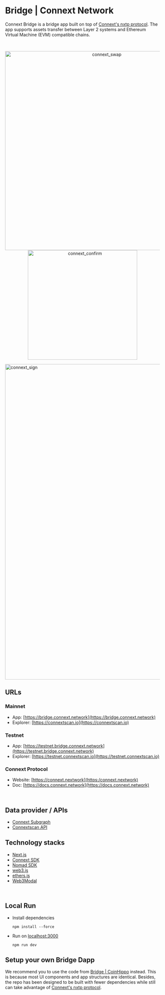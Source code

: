 # Bridge | Connext Network

Connext Bridge is a bridge app built on top of [Connext's nxtp protocol](https://github.com/connext/nxtp). The app supports assets transfer between Layer 2 systems and Ethereum Virtual Machine (EVM) compatible chains. 


<br>

<p float="left" align="center">
<img width="646" alt="connext_swap" src="https://user-images.githubusercontent.com/13881651/154973828-1a3767e4-ca45-40ed-9ee0-4f406e9eacca.png">
<img width="356" alt="connext_confirm" src="https://user-images.githubusercontent.com/13881651/154973848-88da7726-71af-403c-8bc1-4a63f3bd981b.png">
</p>
<img width="1024" alt="connext_sign" src="https://user-images.githubusercontent.com/13881651/154971793-649cb8e3-eab1-463f-9982-109c8eb4c4cb.png">

## URLs
### Mainnet
- App: [https://bridge.connext.network](https://bridge.connext.network)
- Explorer: [https://connextscan.io](https://connextscan.io)
### Testnet
- App: [https://testnet.bridge.connext.network](https://testnet.bridge.connext.network)
- Explorer: [https://testnet.connextscan.io](https://testnet.connextscan.io)
### Connext Protocol
- Website: [https://connext.nextwork](https:/connext.nextwork)
- Doc: [https://docs.connext.network](https://docs.connext.network)

<br>

## Data provider / APIs
- [Connext Subgraph](https://github.com/connext/nxtp/tree/main/packages/subgraph)
- [Connextscan API](https://github.com/CoinHippo-Labs/connextscan-lambda)

## Technology stacks
- [Next.js](https://nextjs.org/)
- [Connext SDK](https://github.com/connext/nxtp)
- [Nomad SDK](https://github.com/nomad-xyz/nomad-monorepo)
- [web3.js](https://github.com/ChainSafe/web3.js)
- [ethers.js](https://github.com/ethers-io/ethers.js)
- [Web3Modal](https://github.com/Web3Modal/web3modal)

<br>

## Local Run
- Install dependencies
  ```
  npm install --force
  ```

- Run on [localhost:3000](http://localhost:3000)
  ```
  npm run dev
  ```

## Setup your own Bridge Dapp
We recommend you to use the code from [Bridge | CoinHippo](https://github.com/CoinHippo-Labs/connext-bridge) instead. This is because most UI components and app structures are identical. Besides, the repo has been designed to be built with fewer dependencies while still can take advantage of [Connext's nxtp protocol](https://github.com/connext/nxtp).
